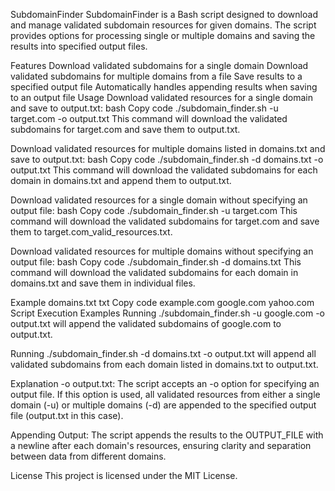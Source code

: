 SubdomainFinder
SubdomainFinder is a Bash script designed to download and manage validated subdomain resources for given domains. The script provides options for processing single or multiple domains and saving the results into specified output files.

Features
Download validated subdomains for a single domain
Download validated subdomains for multiple domains from a file
Save results to a specified output file
Automatically handles appending results when saving to an output file
Usage
Download validated resources for a single domain and save to output.txt:
bash
Copy code
./subdomain_finder.sh -u target.com -o output.txt
This command will download the validated subdomains for target.com and save them to output.txt.

Download validated resources for multiple domains listed in domains.txt and save to output.txt:
bash
Copy code
./subdomain_finder.sh -d domains.txt -o output.txt
This command will download the validated subdomains for each domain in domains.txt and append them to output.txt.

Download validated resources for a single domain without specifying an output file:
bash
Copy code
./subdomain_finder.sh -u target.com
This command will download the validated subdomains for target.com and save them to target.com_valid_resources.txt.

Download validated resources for multiple domains without specifying an output file:
bash
Copy code
./subdomain_finder.sh -d domains.txt
This command will download the validated subdomains for each domain in domains.txt and save them in individual files.

Example domains.txt
txt
Copy code
example.com
google.com
yahoo.com
Script Execution Examples
Running ./subdomain_finder.sh -u google.com -o output.txt will append the validated subdomains of google.com to output.txt.

Running ./subdomain_finder.sh -d domains.txt -o output.txt will append all validated subdomains from each domain listed in domains.txt to output.txt.

Explanation
-o output.txt:
The script accepts an -o option for specifying an output file. If this option is used, all validated resources from either a single domain (-u) or multiple domains (-d) are appended to the specified output file (output.txt in this case).

Appending Output:
The script appends the results to the OUTPUT_FILE with a newline after each domain's resources, ensuring clarity and separation between data from different domains.

License
This project is licensed under the MIT License.
